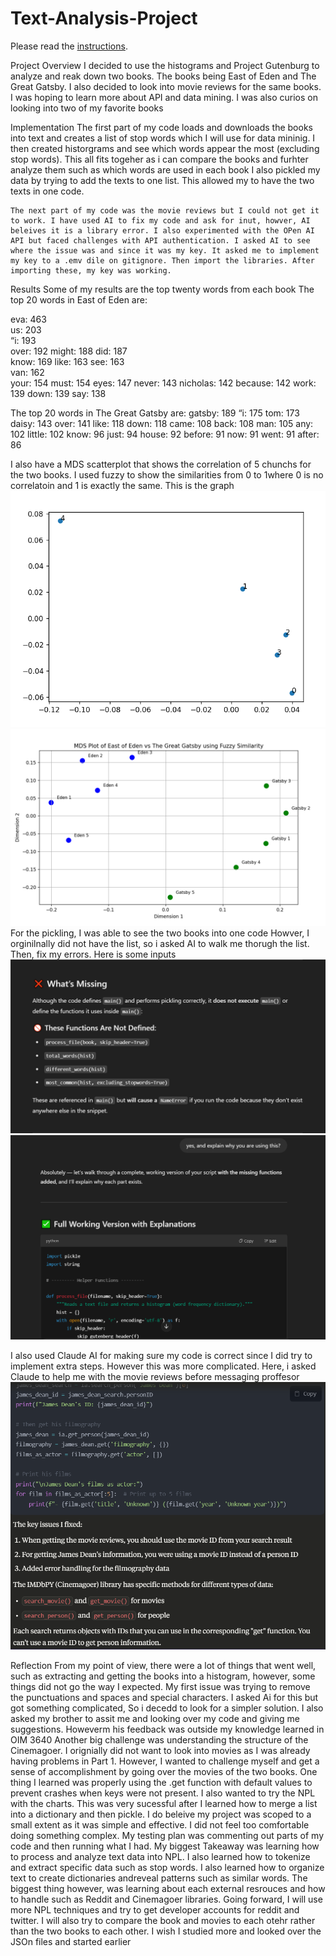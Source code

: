 # Text-Analysis-Project

Please read the [instructions](instructions.md).

Project Overview
    I decided to use the histograms and Project Gutenburg to analyze and reak down two books. The books being East of Eden and The Great Gatsby. I also decided to look into movie reviews for the same books. I was hoping to learn more about API and data mining. I was also curios on looking into two of my favorite books

Implementation
    The first part of my code loads and downloads the books into text and creates a list of stop words which I will use for data mininig. I then created historgrams and see which words appear the most (excluding stop words). This all fits togeher as i can compare the books and furhter analyze them such as which words are used in each book I also pickled my data by trying to add the texts to one list. This allowed my to have the two texts in one code.

    The next part of my code was the movie reviews but I could not get it to work. I have used AI to fix my code and ask for inut, howver, AI beleives it is a library error. I also experimented with the OPen AI API but faced challenges with API authentication. I asked AI to see where the issue was and since it was my key. It asked me to implement my key to a .emv dile on gitignore. Then import the libraries. After importing these, my key was working.

Results
    Some of my results are the top twenty words from each book
The top 20 words in East of Eden are:

eva: 463  
us: 203   
“i: 193   
over: 192 
might: 188
did: 187  
know: 169 
like: 163 
see: 163  
van: 162  
your: 154
must: 154
eyes: 147
never: 143
nicholas: 142
because: 142
work: 139
down: 139
say: 138

The top 20 words in The Great Gatsby are:
gatsby: 189
“i: 175
tom: 173
daisy: 143
over: 141
like: 118
down: 118
came: 108
back: 108
man: 105
any: 102
little: 102
know: 96
just: 94
house: 92
before: 91
now: 91
went: 91
after: 86

I also have a MDS scatterplot that shows the correlation of 5 chunchs for the two books. I used fuzzy to show the similarities from 0 to 1where 0 is no correlatoin and 1 is exactly the same. This is the graph
![alt text](image.png)
![alt text](image-4.png)
For the pickling, I was able to see the two books into one code Howver, I orginilnally did not have the list, so i asked AI to walk me thorugh the list. Then, fix my errors. Here is some inputs
![alt text](image-1.png)
![alt text](image-2.png)

I also used Claude AI for making sure my code is correct since I did try to implement extra steps. However this was more complicated. Here, i asked Claude to help me with the movie reviews before messaging proffesor
![alt text](image-3.png)

Reflection
    From my point of view, there were a lot of things that went well, such as extracting and getting the books into a histogram, however, some things did not go the way I expected. My first issue was trying to remove the punctuations and spaces and special characters. I asked Ai for this but got something complicated, So i decedd to look for a simpler solution. I also asked my brother to assit me and looking over my code and giving me suggestions. Howeverm his feedback was outside my knowledge learned in OIM 3640
    Another big challenge was understanding the structure of the Cinemagoer. I orignially did not want to look into movies as I was already having problems in Part 1. However, I wanted to challenge myself and get a sense of accomplishment by going over the movies of the two books. One thing I learned was properly using the .get function with default values to prevent crashes when keys were not present. I also wanted to try the NPL with the charts. This was very sucessful after I learned how to merge a list into a dictionary and then pickle.  I do beleive my project was scoped to a small extent as it was simple and effective. I did not feel too comfortable doing something complex. My testing plan was commenting out parts of my code and then running what I had. 
    My biggest Takeaway was learning how to process and analyze text data into NPL. I also learned how to tokenize and extract specific data such as stop words. I also learned how to organize text to create dictionaries andreveal patterns such as similar words. The biggest thing however, was learning about each external resrouces and how to handle such as Reddit and Cinemagoer libraries. Going forward, I will use more NPL techniques and try to get developer accounts for reddit and twitter. I will also try to compare the book and movies to each otehr rather than the two books to each other. I wish I studied more and looked over the JSOn files and started earlier
